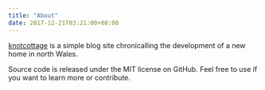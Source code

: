 ```yaml
---
title: "About"
date: 2017-12-21T03:21:00+08:00
---
```


[knotcottage](https://github.com/nerdcouture/knotcottage) is a simple blog site chronicalling the development of a new home in north Wales.

Source code is released under the MIT license on GitHub. Feel free to use if you want to learn more or contribute.
